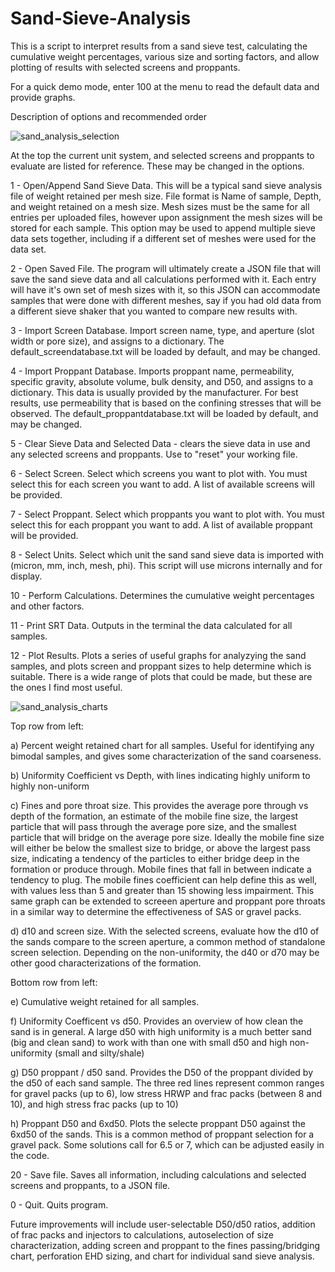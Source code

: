 # Sand-Sieve-Analysis

This is a script to interpret results from a sand sieve test, calculating the cumulative weight percentages, various size and sorting factors, and allow plotting of results with selected screens and proppants.

For a quick demo mode, enter 100 at the menu to read the default data and provide graphs.

Description of options and recommended order

![sand_analysis_selection](https://github.com/user-attachments/assets/e0b2c265-7bb7-43ff-9850-5a2e5f44e141)

At the top the current unit system, and selected screens and proppants to evaluate are listed for reference. These may be changed in the options.

1 - Open/Append Sand Sieve Data. This will be a typical sand sieve analysis file of weight retained per mesh size. File format is Name of sample, Depth, and weight retained on a mesh size. Mesh sizes must be the same for all entries per uploaded files, however upon assignment the mesh sizes will be stored for each sample. This option may be used to append multiple sieve data sets together, including if a different set of meshes were used for the data set.

2 - Open Saved File. The program will ultimately create a JSON file that will save the sand sieve data and all calculations performed with it. Each entry will have it's own set of mesh sizes with it, so this JSON can accommodate samples that were done with different meshes, say if you had old data from a different sieve shaker that you wanted to compare new results with.

3 - Import Screen Database. Import screen name, type, and aperture (slot width or pore size), and assigns to a dictionary. The default_screendatabase.txt will be loaded by default, and may be changed.

4 - Import Proppant Database. Imports proppant name, permeability, specific gravity, absolute volume, bulk density, and D50, and assigns to a dictionary. This data is usually provided by the manufacturer. For best results, use permeability that is based on the confining stresses that will be observed. The default_proppantdatabase.txt will be loaded by default, and may be changed.

5 - Clear Sieve Data and Selected Data - clears the sieve data in use and any selected screens and proppants. Use to "reset" your working file.

6 - Select Screen. Select which screens you want to plot with. You must select this for each screen you want to add. A list of available screens will be provided.

7 - Select Proppant. Select which proppants you want to plot with. You must select this for each proppant you want to add. A list of available proppant will be provided.

8 - Select Units. Select which unit the sand sand sieve data is imported with (micron, mm, inch, mesh, phi). This script will use microns internally and for display.

10 - Perform Calculations. Determines the cumulative weight percentages and other factors.

11 - Print SRT Data. Outputs in the terminal the data calculated for all samples.

12 - Plot Results. Plots a series of useful graphs for analyzying the sand samples, and plots screen and proppant sizes to help determine which is suitable. There is a wide range of plots that could be made, but these are the ones I find most useful.

![sand_analysis_charts](https://github.com/user-attachments/assets/842d2b0c-fa87-48b7-a920-a51fe2707833)

Top row from left: 

a) Percent weight retained chart for all samples. Useful for identifying any bimodal samples, and gives some characterization of the sand coarseness.

b) Uniformity Coefficient vs Depth, with lines indicating highly uniform to highly non-uniform

c) Fines and pore throat size. This provides the average pore through vs depth of the formation, an estimate of the mobile fine size, the largest particle that will pass through the average pore size, and the smallest particle that will bridge on the average pore size. Ideally the mobile fine size will either be below the smallest size to bridge, or above the largest pass size, indicating a tendency of the particles to either bridge deep in the formation or produce through. Mobile fines that fall in between indicate a tendency to plug. The mobile fines coefficient can help define this as well, with values less than 5 and greater than 15 showing less impairment. This same graph can be extended to screeen aperture and proppant pore throats in a similar way to determine the effectiveness of SAS or gravel packs.

d) d10 and screen size. With the selected screens, evaluate how the d10 of the sands compare to the screen aperture, a common method of standalone screen selection. Depending on the non-uniformity, the d40 or d70 may be other good characterizations of the formation.

Bottom row from left:

e) Cumulative weight retained for all samples.

f) Uniformity Coefficent vs d50. Provides an overview of how clean the sand is in general. A large d50 with high uniformity is a much better sand (big and clean sand) to work with than one with small d50 and high non-uniformity (small and silty/shale)

g) D50 proppant / d50 sand. Provides the D50 of the proppant divided by the d50 of each sand sample. The three red lines represent common ranges for gravel packs (up to 6), low stress HRWP and frac packs (between 8 and 10), and high stress frac packs (up to 10)

h) Proppant D50 and 6xd50. Plots the selecte proppant D50 against the 6xd50 of the sands. This is a common method of proppant selection for a gravel pack. Some solutions call for 6.5 or 7, which can be adjusted easily in the code. 

20 - Save file. Saves all information, including calculations and selected screens and proppants, to a JSON file.

0 - Quit. Quits program.


Future improvements will include user-selectable D50/d50 ratios, addition of frac packs and injectors to calculations, autoselection of size characterization, adding screen and proppant to the fines passing/bridging chart, perforation EHD sizing, and chart for individual sand sieve analysis.
